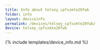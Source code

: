 ```yaml
---
title: Info about telsey_cpfxzmte20fwb
folder: info
layout: deviceinfo
permalink: /devices/telsey_cpfxzmte20fwb/
device: telsey_cpfxzmte20fwb
---
```

{% include templates/device_info.md %}
